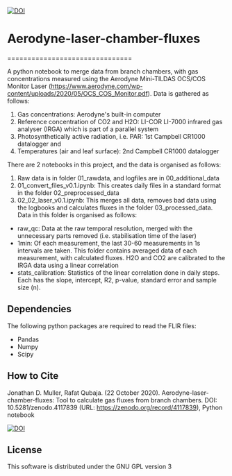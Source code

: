 [![DOI](https://zenodo.org/badge/306300231.svg)](https://zenodo.org/badge/latestdoi/306300231)

# Aerodyne-laser-chamber-fluxes
===============================

A python notebook to merge data from branch chambers, with gas concentrations measured using the Aerodyne Mini-TILDAS OCS/COS Monitor Laser (https://www.aerodyne.com/wp-content/uploads/2020/05/OCS_COS_Monitor.pdf). Data is gathered as follows:

1. Gas concentrations: Aerodyne's built-in computer
2. Reference concentration of CO2 and H2O: LI-COR LI-7000 infrared gas analyser (IRGA) which is part of a parallel system
3. Photosynthetically active radiation, i.e. PAR: 1st Campbell CR1000 datalogger and
4. Temperatures (air and leaf surface): 2nd Campbell CR1000 datalogger

There are 2 notebooks in this project, and the data is organised as follows:
1. Raw data is in folder 01_rawdata, and logfiles are in 00_additional_data
2. 01_convert_files_v0.1.ipynb: This creates daily files in a standard format in the folder 02_preprocessed_data
3. 02_02_laser_v0.1.ipynb: This merges all data, removes bad data using the logbooks and calculates fluxes in the folder 03_processed_data. Data in this folder is organised as follows:
  * raw_qc: Data at the raw temporal resolution, merged with the unnecessary parts removed (i.e. stabilisation time of the laser)
  * 1min: Of each measurement, the last 30-60 measurements in 1s intervals are taken. This folder contains averaged data of each measurement, with calculated fluxes. H2O and CO2 are calibrated to the IRGA data using a linear correlation
  * stats_calibration: Statistics of the linear correlation done in daily steps. Each has the slope, intercept, R2, p-value, standard error and sample size (n).

## Dependencies

The following python packages are required to read the FLIR files:

  - Pandas
  - Numpy
  - Scipy

## How to Cite

Jonathan D. Muller, Rafat Qubaja. (22 October 2020). Aerodyne-laser-chamber-fluxes: Tool to calculate gas fluxes from branch chambers. DOI: 10.5281/zenodo.4117839  (URL:
<https://zenodo.org/record/4117839>), Python notebook

[![DOI](https://zenodo.org/badge/306300231.svg)](https://zenodo.org/badge/latestdoi/306300231)

## License

This software is distributed under the GNU GPL version 3

